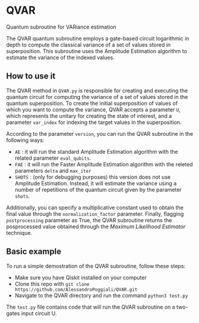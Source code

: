 # QVAR
Quantum subroutine for VARiance estimation

The QVAR quantum subroutine employs a gate-based circuit logarithmic in depth to compute the classical variance of a set of values stored in superposition. This subroutine uses the Amplitude Estimation algorithm to estimate the variance of the indexed values. 

## How to use it

The QVAR method in `QVAR.py` is responsible for creating and executing the quantum circuit for computing the variance of a set of values stored in the quantum superposition. To create the initial superposition of values of which you want to compute the variance, QVAR accepts a parameter `U`, which represents the unitary for creating the state of interest, and a parameter `var_index` for indexing the target values in the superposition.

According to the parameter `version`, you can run the QVAR subroutine in the following ways:

* `AE`    : it will run the standard Amplitude Estimation algorithm with the related parameter `eval_qubits`. 
* `FAE`   : it will run the Faster Amplitude Estimation algorithm with the releted parameters `delta` and `max_iter`
* `SHOTS` : (only for debugging purposes) this version does not use Amplitude Estimation. Instead, it will estimate the variance using a number of repetitions of the quantum circuit given by the parameter `shots`. 

Additionally, you can specify a multiplicative constant used to obtain the final value through the `normalization_factor` parameter. Finally, flagging `postprocessing` parameter as True, the QVAR subroutine returns the posprocessed value obtained through the *Maximum Likelihood Estimator* technique.


## Basic example

To run a simple demostration of the QVAR subroutine, follow these steps:
* Make sure you have Qiskit installed on your computer
* Clone this repo with `git clone https://github.com/AlessandroPoggiali/QVAR.git`
* Navigate to the QVAR directory and run the command `python3 test.py`

The `test.py` file contains code that will run the QVAR subroutine on a two-gates input circuit U. 

